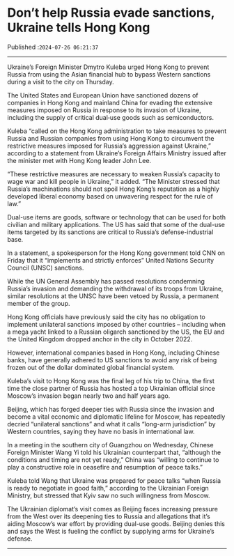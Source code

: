 # Don’t help Russia evade sanctions, Ukraine tells Hong Kong

Published :`2024-07-26 06:21:37`

---

Ukraine’s Foreign Minister Dmytro Kuleba urged Hong Kong to prevent Russia from using the Asian financial hub to bypass Western sanctions during a visit to the city on Thursday.

The United States and European Union have sanctioned dozens of companies in Hong Kong and mainland China for evading the extensive measures imposed on Russia in response to its invasion of Ukraine, including the supply of critical dual‑use goods such as semiconductors.

Kuleba “called on the Hong Kong administration to take measures to prevent Russia and Russian companies from using Hong Kong to circumvent the restrictive measures imposed for Russia’s aggression against Ukraine,” according to a statement from Ukraine’s Foreign Affairs Ministry issued after the minister met with Hong Kong leader John Lee.

“These restrictive measures are necessary to weaken Russia’s capacity to wage war and kill people in Ukraine,” it added. “The Minister stressed that Russia’s machinations should not spoil Hong Kong’s reputation as a highly developed liberal economy based on unwavering respect for the rule of law.”

Dual-use items are goods, software or technology that can be used for both civilian and military applications. The US has said that some of the dual-use items targeted by its sanctions are critical to Russia’s defense-industrial base.

In a statement, a spokesperson for the Hong Kong government told CNN on Friday that it “implements and strictly enforces” United Nations Security Council (UNSC) sanctions.

While the UN General Assembly has passed resolutions condemning Russia’s invasion and demanding the withdrawal of its troops from Ukraine, similar resolutions at the UNSC have been vetoed by Russia, a permanent member of the group.

Hong Kong officials have previously said the city has no obligation to implement unilateral sanctions imposed by other countries – including when a mega yacht linked to a Russian oligarch sanctioned by the US, the EU and the United Kingdom dropped anchor in the city in October 2022.

However, international companies based in Hong Kong, including Chinese banks, have generally adhered to US sanctions to avoid any risk of being frozen out of the dollar dominated global financial system.

Kuleba’s visit to Hong Kong was the final leg of his trip to China, the first time the close partner of Russia has hosted a top Ukrainian official since Moscow’s invasion began nearly two and half years ago.

Beijing, which has forged deeper ties with Russia since the invasion and become a vital economic and diplomatic lifeline for Moscow, has repeatedly decried “unilateral sanctions” and what it calls “long-arm jurisdiction” by Western countries, saying they have no basis in international law.

In a meeting in the southern city of Guangzhou on Wednesday, Chinese Foreign Minister Wang Yi told his Ukrainian counterpart that, “although the conditions and timing are not yet ready,” China was “willing to continue to play a constructive role in ceasefire and resumption of peace talks.”

Kuleba told Wang that Ukraine was prepared for peace talks “when Russia is ready to negotiate in good faith,” according to the Ukrainian Foreign Ministry, but stressed that Kyiv saw no such willingness from Moscow.

The Ukrainian diplomat’s visit comes as Beijing faces increasing pressure from the West over its deepening ties to Russia and allegations that it’s aiding Moscow’s war effort by providing dual-use goods. Beijing denies this and says the West is fueling the conflict by supplying arms for Ukraine’s defense.

---

